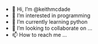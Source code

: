 - 👋 Hi, I’m @keithmcdade
- 👀 I’m interested in programming
- 🌱 I’m currently learning python
- 💞️ I’m looking to collaborate on ...
- 📫 How to reach me ...

<!---
keithmcdade/keithmcdade is a ✨ special ✨ repository because its `README.md` (this file) appears on your GitHub profile.
You can click the Preview link to take a look at your changes.
--->
